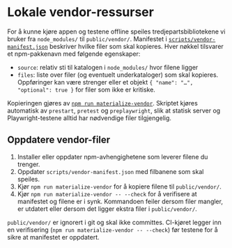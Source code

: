 # Lokale vendor-ressurser

For å kunne kjøre appen og testene offline speiles tredjepartsbibliotekene vi bruker
fra `node_modules/` til `public/vendor/`. Manifestet i
[`scripts/vendor-manifest.json`](../scripts/vendor-manifest.json) beskriver hvilke filer
som skal kopieres. Hver nøkkel tilsvarer et npm-pakkenavn med følgende egenskaper:

- `source`: relativ sti til katalogen i `node_modules/` hvor filene ligger
- `files`: liste over filer (og eventuelt underkataloger) som skal kopieres. Oppføringer
  kan være strenger eller et objekt `{ "name": "…", "optional": true }` for filer som
  ikke er kritiske.

Kopieringen gjøres av [`npm run materialize-vendor`](../scripts/materialize-vendor.mjs).
Skriptet kjøres automatisk av `prestart`, `pretest` og `preplaywright`, slik at
statisk server og Playwright-testene alltid har nødvendige filer tilgjengelig.

## Oppdatere vendor-filer

1. Installer eller oppdater npm-avhengighetene som leverer filene du trenger.
2. Oppdater `scripts/vendor-manifest.json` med filbanene som skal speiles.
3. Kjør `npm run materialize-vendor` for å kopiere filene til `public/vendor/`.
4. Kjør `npm run materialize-vendor -- --check` for å verifisere at manifestet og filene
   er i synk. Kommandoen feiler dersom filer mangler, er utdatert eller dersom det ligger
   ekstra filer i `public/vendor/`.

`public/vendor/` er ignorert i git og skal ikke committes. CI-kjøret legger inn en
verifisering (`npm run materialize-vendor -- --check`) før testene for å sikre at
manifestet er oppdatert.
